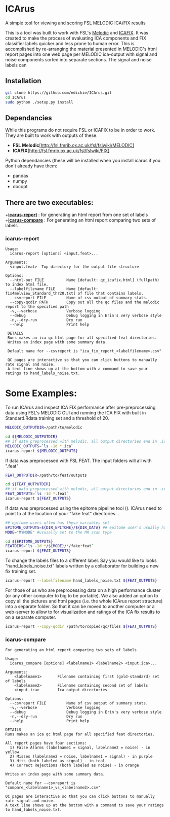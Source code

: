 # ICArus
A simple tool for viewing and scoring FSL MELODIC ICA/FIX results

This is a tool was built to work with FSL's [Melodic](http://fsl.fmrib.ox.ac.uk/fsl/fslwiki/MELODIC) and [ICAFIX](http://fsl.fmrib.ox.ac.uk/fsl/fslwiki/FIX).
It was created to make the process of evaluating ICA components and FIX classifier labels quicker and less prone to human error.
This is accomplished by re-arranging the material presented in MELODIC's html report pages into one web page per MELODIC ica-output with signal and noise components sorted into separate sections. The signal and noise labels can

## Installation
```sh
git clone https://github.com/edickie/ICArus.git
cd ICArus
sudo python ./setup.py install
```

## Dependancies

While this programs do not require FSL or ICAFIX to be in order to work. 
They are built to work with outputs of these. 
 + **FSL Melodic**[http://fsl.fmrib.ox.ac.uk/fsl/fslwiki/MELODIC] 
 + **ICAFIX**[http://fsl.fmrib.ox.ac.uk/fsl/fslwiki/FIX]

Python dependancies (these will be installed when you install icarus if you don't already have them:
 + pandas
 + numpy 
 + docopt  

## There are two executables:
+[**icarus-report**](#icarus-report) : for generating an html report from one set of labels
+[**icarus-compare**](#icarus-compare) : For generating an html report comparing two sets of labels

### icarus-report 

```
Usage:
  icarus-report [options] <input.feat>...

Arguments:
  <input.feat>  Top directory for the output file structure

Options:
  --html-out FILE          Name [default: qc_icafix.html] (fullpath) to index html file.
  --labelfilename FILE     Name [default: fix4melview_Standard_thr20.txt] of file that contains labels.
  --csvreport FILE         Name of csv output of summary stats.
  --copy-qcdir PATH        Copy out all the qc files and the melodic report to the specified path
  -v,--verbose             Verbose logging
  --debug                  Debug logging in Erin's very verbose style
  -n,--dry-run             Dry run
  --help                   Print help

 DETAILS
 Runs makes an ica qc html page for all specified feat directories.
 Writes an index page with some summary data.

 Default name for --csvreport is "ica_fix_report_<labelfilename>.csv"
 
 QC pages are interactive so that you can click buttons to manually rate signal and noise.
 A text line shows up at the bottom with a command to save your ratings to hand_labels_noise.txt.
```

# Some Examples:

To run ICArus and inspect ICA FIX performance after pre-preprocessing data using FSL's MELODIC GUI and running the ICA FIX with built in Standard.Rdata training set and a threshold of 20.

~~~sh
MELODIC_OUTPUTDIR=/path/to/melodic

cd ${MELODIC_OUTPUTDIR}
## if data preprocessed with melodic, all output directories end in .ica
MELODIC_OUTPUTS=`ls -1d *.ica`
icarus-report ${MELODIC_OUTPUTS}
~~~

If data was preprocessed with FSL FEAT. The input folders will all with ".feat"

~~~sh
FEAT_OUTPUTDIR=/path/to/feat/outputs

cd ${FEAT_OUTPUTDIR}
## if data preprocessed with melodic, all output directories end in .ica
FEAT_OUTPUTS=`ls -1d *.feat`
icarus-report ${FEAT_OUTPUTS}
~~~

If data was preprocessed using the epitome pipeline tool ().
ICArus need to point to at the location of your "fake feat" directories...

~~~sh
## epitome users often has these variables set
EPITOME_OUTPUTS=${DIR_EPITOME}/${DIR_DATA} ## epitome user's usually has these variables set
MODE="MYMODE" #ususally set to the MR scan type

cd ${EPITOME_OUTPUTS}
FEATDIRS=`ls -1d */${MODE}/*/fake*feat`
icarus-report ${FEAT_OUTPUTS}
~~~

To change the labels files to a different label. Say you would like to looks "hand_labels_noise.txt" labels written by a collaborator for building a new fix training set.

~~~sh
icarus-report --labelfilename hand_labels_noise.txt ${FEAT_OUTPUTS}
~~~

For those of us who are preprocessing data on a high performance cluster (or any other computer to big to be portable). We also added an option to copy all the pictures and html pages (i.e. the whole ICArus report structure) into a separate folder. So that it can be moved to another computer or a web-server to allow to for visualization and ratings of the ICA fix results to on a separate computer.

~~~sh
icarus-report --copy-qcdir /path/to/copied/qc/files ${FEAT_OUTPUTS}
~~~

### icarus-compare
```
For generating an html report comparing two sets of labels

Usage:
  icarus_compare [options] <labelname1> <labelname2> <input.ica>...

Arguments:
    <labelname1>       Filename containing first (gold-standard) set of labels
    <labelname2>       Filename containing second set of labels
    <input.ica>        Ica output directories

Options:
  --csvreport FILE         Name of csv output of summary stats.
  -v,--verbose             Verbose logging
  --debug                  Debug logging in Erin's very verbose style
  -n,--dry-run             Dry run
  --help                   Print help

DETAILS
Runs makes an ica qc html page for all specified feat directories.

All report pages have four sections:
  1) False Alarms (labelname1 = signal, labelname2 = noise) - in yellow
  2) Misses (labelname2 = noise, labelname1 = signal) - in purple
  3) Hits (both labeled as signal) - in teal  
  4) Correct Rejections (both labeled as noise) - in orange

Writes an index page with some summary data.

Default name for --csvreport is "compare_<labelname1>_vs_<labelname2>.csv"

QC pages are interactive so that you can click buttons to manually rate signal and noise.
A text line shows up at the bottom with a command to save your ratings to hand_labels_noise.txt.
```
